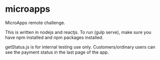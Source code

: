 # microapps

MicroApps remote challenge. 

This is written in nodejs and reactjs. To run (gulp serve), make sure you have npm installed and npm packages installed. 

getStatus.js is for internal testing use only. 
Customers/ordinary users can see the payment status in the last page of the app. 
